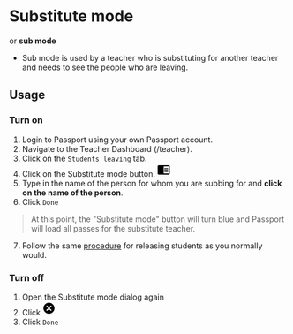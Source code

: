 # Substitute mode
or __sub mode__  

- Sub mode is used by a teacher who is substituting for another teacher and needs to see the people who are leaving.  

## Usage
### Turn on  
1. Login to Passport using your own Passport account.
2. Navigate to the Teacher Dashboard (/teacher).
3. Click on the `Students leaving` tab.
4. Click on the Substitute mode button. <svg style="height: 1.8em;width: 1.8em;"><g id="chrome-reader-mode"><path d="M13 12h7v1.5h-7zm0-2.5h7V11h-7zm0 5h7V16h-7zM21 4H3c-1.1 0-2 .9-2 2v13c0 1.1.9 2 2 2h18c1.1 0 2-.9 2-2V6c0-1.1-.9-2-2-2zm0 15h-9V6h9v13z"></path></g></svg>  
5. Type in the name of the person for whom you are subbing for and __click on the name of the person__.
6. Click `Done`  
> At this point, the "Substitute mode" button will turn blue and Passport will load all passes for the substitute teacher.  
7. Follow the same [procedure](./tutorial-The%20Teacher%20Dashboard.html) for releasing students as you normally would.


### Turn off
1. Open the Substitute mode dialog again 
2. Click <svg style="height: 1.8em;width: 1.8em;"><g id="cancel"><path d="M12 2C6.47 2 2 6.47 2 12s4.47 10 10 10 10-4.47 10-10S17.53 2 12 2zm5 13.59L15.59 17 12 13.41 8.41 17 7 15.59 10.59 12 7 8.41 8.41 7 12 10.59 15.59 7 17 8.41 13.41 12 17 15.59z"></path></g></svg>
3. Click `Done`

